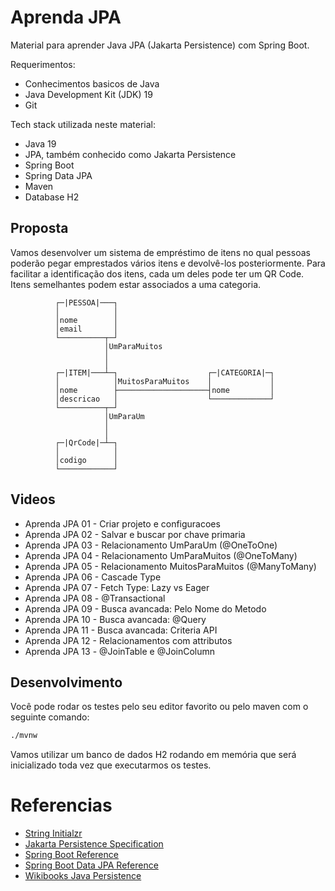 Aprenda JPA
===========
Material para aprender Java JPA (Jakarta Persistence) com Spring Boot.

Requerimentos:
* Conhecimentos basicos de Java
* Java Development Kit (JDK) 19 
* Git

Tech stack utilizada neste material:
* Java 19
* JPA, também conhecido como Jakarta Persistence
* Spring Boot
* Spring Data JPA
* Maven
* Database H2

Proposta
--------
Vamos desenvolver um sistema de empréstimo de itens no qual pessoas poderão pegar emprestados vários itens e devolvê-los posteriormente.
Para facilitar a identificação dos itens, cada um deles pode ter um QR Code.
Itens semelhantes podem estar associados a uma categoria.

```text
          ┌─|PESSOA|───┐
          │            │
          │nome        │
          │email       │
          └──────────┬─┘
                     │UmParaMuitos
                     │
                     │
          ┌─|ITEM|───┴─┐                    ┌─|CATEGORIA|─┐   
          │            │MuitosParaMuitos    │             │
          │nome        ├────────────────────┤nome         │
          │descricao   │                    └─────────────┘
          └──────────┬─┘                    
                     │UmParaUm
                     │
                     │
          ┌─|QrCode|─┴─┐
          │            │
          │codigo      │
          └────────────┘
```

Videos
------
- Aprenda JPA 01 - Criar projeto e configuracoes
- Aprenda JPA 02 - Salvar e buscar por chave primaria
- Aprenda JPA 03 - Relacionamento UmParaUm (@OneToOne)
- Aprenda JPA 04 - Relacionamento UmParaMuitos (@OneToMany)
- Aprenda JPA 05 - Relacionamento MuitosParaMuitos (@ManyToMany)
- Aprenda JPA 06 - Cascade Type
- Aprenda JPA 07 - Fetch Type: Lazy vs Eager 
- Aprenda JPA 08 - @Transactional
- Aprenda JPA 09 - Busca avancada: Pelo Nome do Metodo
- Aprenda JPA 10 - Busca avancada: @Query
- Aprenda JPA 11 - Busca avancada: Criteria API
- Aprenda JPA 12 - Relacionamentos com attributos
- Aprenda JPA 13 - @JoinTable e @JoinColumn

Desenvolvimento
---------------

Você pode rodar os testes pelo seu editor favorito ou pelo maven com o seguinte comando:
```bash
./mvnw
```

Vamos utilizar um banco de dados H2 rodando em memória que será inicializado toda vez que executarmos os testes.

Referencias
===========
* [String Initialzr](https://start.spring.io/)
* [Jakarta Persistence Specification](https://jakarta.ee/specifications/persistence/3.1/jakarta-persistence-spec-3.1.html)
* [Spring Boot Reference](https://docs.spring.io/spring-boot/docs/current/reference/htmlsingle/)
* [Spring Boot Data JPA Reference](https://docs.spring.io/spring-data/jpa/docs/current/reference/html/)
* [Wikibooks Java Persistence](https://en.wikibooks.org/wiki/Java_Persistence)